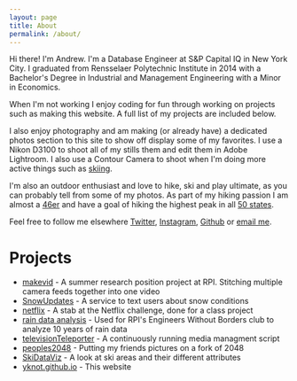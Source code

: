 ```yaml
---
layout: page
title: About
permalink: /about/
---
```



Hi there! I'm Andrew. I'm a Database Engineer at S&P Capital IQ in New York City. I graduated from Rensselaer Polytechnic Institute in 2014 with a Bachelor's Degree in Industrial and Management Engineering with a Minor in Economics.

When I'm not working I enjoy coding for fun through working on projects such as making this website. A full list of my projects are included below.

I also enjoy photography and am making (or already have) a dedicated photos section to this site to show off display some of my favorites. I use a Nikon D3100 to shoot all of my stills them and edit them in Adobe Lightroom. I also use a Contour Camera to shoot when I'm doing more active things such as [skiing](https://www.youtube.com/watch?v=u0YpsklfiHo&list=UUusFf2MvO4jJK2zv7I3Ti0A). 


I'm also an outdoor enthusiast and love to hike, ski and play ultimate, as you can probably tell from some of my photos. As part of my hiking passion I am almost a [46er](http://www.peakbagger.com/list.aspx?lid=5120&cid=5354) and have a goal of hiking the highest peak in all [50 states](http://www.peakbagger.com/list.aspx?lid=12003&cid=5354).

Feel free to follow me elsewhere [Twitter](https://twitter.com/andrewjyale), [Instagram](http://instagram.com/andrewjyale), [Github](https://github.com/yknot) or [email me](mailto:a.yale9@gmail.com).


 Projects
====

* [makevid](https://github.com/yknot/makevid) - A summer research position project at RPI. Stitching multiple camera feeds together into one video
* [SnowUpdates](https://github.com/yknot/SnowUpdates) - A service to text users about snow conditions
* [netflix](https://github.com/yknot/netflix) - A stab at the Netflix challenge, done for a class project
* [rain data analysis](https://github.com/yknot/rain_data_analysis) - Used for RPI's Engineers Without Borders club to analyze 10 years of rain data
* [televisionTeleporter](https://github.com/yknot/televisionTeleporter) - A continuously running media managment script
* [peoples2048](https://github.com/yknot/peoples2048) - Putting my friends pictures on a fork of 2048
* [SkiDataViz](https://github.com/yknot/SkiDataViz) - A look at ski areas and their different attributes
* [yknot.github.io](https://github.com/yknot/yknot.github.io) - This website
